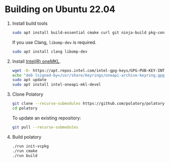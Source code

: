 # Building on Ubuntu 22.04

1. Install build tools

   ```bash
   sudo apt install build-essential cmake curl git ninja-build pkg-config unzip
   ```

   If you use Clang, `libomp-dev` is required.

   ```bash
   sudo apt install clang libomp-dev
   ```

1. Install [Intel(R) oneMKL](https://www.intel.com/content/www/us/en/developer/tools/oneapi/onemkl.html).

   ```bash
   wget -O- https://apt.repos.intel.com/intel-gpg-keys/GPG-PUB-KEY-INTEL-SW-PRODUCTS.PUB \ | gpg --dearmor | sudo tee /usr/share/keyrings/oneapi-archive-keyring.gpg > /dev/null
   echo "deb [signed-by=/usr/share/keyrings/oneapi-archive-keyring.gpg] https://apt.repos.intel.com/oneapi all main" | sudo tee /etc/apt/sources.list.d/oneAPI.list
   sudo apt update
   sudo apt install intel-oneapi-mkl-devel
   ```

1. Clone Polatory

   ```bash
   git clone --recurse-submodules https://github.com/polatory/polatory.git
   cd polatory
   ```

   To update an existing repository:

   ```bash
   git pull --recurse-submodules
   ```

1. Build polatory

   ```bash
   ./run init-vcpkg
   ./run cmake
   ./run build
   ```
